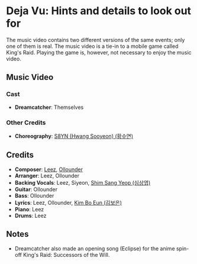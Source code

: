 # Deja Vu: Hints and details to look out for

The music video contains two different versions of the same events; only one of them is real.
The music video is a tie-in to a mobile game called King's Raid. Playing the game is,
however, not necessary to enjoy the music video.

## Music Video

### Cast

* **Dreamcatcher**: Themselves

### Other Credits

* **Choreography**: [S8YN (Hwang Sooyeon) (황수연)](https://kpop.fandom.com/wiki/Hwang_Sooyeon)

## Credits

* **Composer**: [Leez](https://www.discogs.com/artist/6450670-Leez-2), [Ollounder](https://www.discogs.com/artist/6450665-Ollounder)
* **Arranger**: Leez, Ollounder
* **Backing Vocals**: Leez, Siyeon, [Shim Sang Yeop (심상엽)](https://www.discogs.com/artist/7413969-%EC%8B%AC%EC%83%81%EC%97%BD)
* **Guitar**: Ollounder
* **Bass**: Ollounder
* **Lyrics**: Leez, Ollounder, [Kim Bo Eun (김보은)](https://www.discogs.com/artist/6450685-%EA%B9%80%EB%B3%B4%EC%9D%80)
* **Piano**: Leez
* **Drums**: Leez

## Notes

* Dreamcatcher also made an opening song (Eclipse) for the anime spin-off King's Raid: Successors of the Will.
